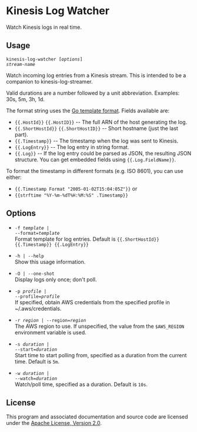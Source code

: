 # Kinesis Log Watcher
Watch Kinesis logs in real time.

## Usage
<code>kinesis-log-watcher [<i>options</i>] _stream-name_</code>

Watch incoming log entries from a Kinesis stream. This is intended to be a
companion to kinesis-log-streamer.

Valid durations are a number followed by a unit abbreviation.
Examples: 30s, 5m, 3h, 1d.

The format string uses the [Go template format](https://golang.org/pkg/text/template/). Fields available are:

* `{{.HostId}}` `{{.HostID}}` -- The full ARN of the host generating the log.
* `{{.ShortHostId}}` `{{.ShortHostID}}` -- Short hostname (just the last part).
* `{{.Timestamp}}` -- The timestamp when the log was sent to Kinesis.
* `{{.LogEntry}}` -- The log entry in string format.
* `{{.Log}}` -- If the log entry could be parsed as JSON, the resulting JSON structure. You can get embedded fields using `{{.Log.FieldName}}`.

To format the timestamp in different formats (e.g. ISO 8601), you can use either:

* `{{.Timestamp Format "2005-01-02T15:04:05Z"}}` or
* `{{strftime "%Y-%m-%dT%H:%M:%S" .Timestamp}}`

## Options

* <code>-f _template_ | --format=_template_</code>  
  Format template for log entries. Default is `{{.ShortHostId}} {{.Timestamp}} {{.LogEntry}}`
  
* <code>-h | --help</code>  
  Show this usage information.

* <code>-O | --one-shot</code>  
  Display logs only once; don't poll.

* <code>-p _profile_ | --profile=_profile_</code>  
  If specified, obtain AWS credentials from the specified profile in ~/.aws/credentials.

* <code>-r _region_ | --region=_region_</code>  
  The AWS region to use. If unspecified, the value from the `$AWS_REGION` environment variable is used.

* <code>-s _duration_ | --start=_duration_</code>  
  Start time to start polling from, specified as a duration from the current time. Default is `5m`.

* <code>-w _duration_ | --watch=_duration_</code>  
  Watch/poll time, specified as a duration. Default is `10s`.

## License

This program and associated documentation and source code are licensed under the [Apache License, Version 2.0](https://www.apache.org/licenses/LICENSE-2.0).
